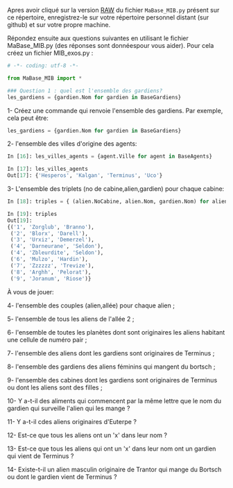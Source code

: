 Apres avoir cliqué sur la version [RAW](https://raw.githubusercontent.com/Informathix/Complements_Info_L1_UCO_Angers/master/TP_ALIENS_UCO/MaBase_MIB.py) du fichier `MaBase_MIB.py` présent sur ce répertoire, enregistrez-le sur votre répertoire personnel distant (sur github) et sur votre propre machine. 

Répondez ensuite aux questions suivantes en utilisant le fichier MaBase_MIB.py (des réponses sont donnéespour vous aider).
Pour cela créez un fichier MIB_exos.py :

```python
# -*- coding: utf-8 -*-

from MaBase_MIB import *

### Question 1 : quel est l'ensemble des gardiens?
les_gardiens = {gardien.Nom for gardien in BaseGardiens}

```

1- Créez une commande qui renvoie l'ensemble des gardiens. Par exemple, cela peut être:

```python
les_gardiens = {gardien.Nom for gardien in BaseGardiens}
```
2- l'ensemble des villes d'origine des agents:

```python
In [16]: les_villes_agents = {agent.Ville for agent in BaseAgents}

In [17]: les_villes_agents
Out[17]: {'Hesperos', 'Kalgan', 'Terminus', 'Uco'}
```

3- L'ensemble des triplets (no de cabine,alien,gardien) pour chaque cabine:

```python
In [18]: triples = { (alien.NoCabine, alien.Nom, gardien.Nom) for alien in BaseAliens  for gardien in BaseGardiens if gardien.NoCabine == alien.NoCabine}

In [19]: triples
Out[19]: 
{('1', 'Zorglub', 'Branno'),
 ('2', 'Blorx', 'Darell'),
 ('3', 'Urxiz', 'Demerzel'),
 ('4', 'Darneurane', 'Seldon'),
 ('4', 'Zbleurdite', 'Seldon'),
 ('6', 'Mulzo', 'Hardin'),
 ('7', 'Zzzzzz', 'Trevize'),
 ('8', 'Arghh', 'Pelorat'),
 ('9', 'Joranum', 'Riose')}
```
À vous de jouer:

4- l'ensemble des couples (alien,allée) pour chaque alien ;

5- l'ensemble de tous les aliens de l'allée 2 ;

6- l'ensemble de toutes les planètes dont sont originaires les aliens habitant une cellule de numéro pair ;

7- l'ensemble des aliens dont les gardiens sont originaires de Terminus ;

8- l'ensemble des gardiens des aliens féminins qui mangent du bortsch ;

9- l'ensemble des cabines dont les gardiens sont originaires de Terminus ou dont les aliens sont des filles ;

10- Y a-t-il des aliments qui commencent par la même lettre que le nom du gardien qui surveille l'alien qui les mange ?

11- Y a-t-il cdes aliens originaires d'Euterpe ?

12- Est-ce que tous les aliens ont un 'x' dans leur nom ?

13- Est-ce que tous les aliens qui ont un 'x' dans leur nom ont un gardien qui vient de Terminus ?

14- Existe-t-il un alien masculin originaire de Trantor qui mange du Bortsch ou dont le gardien vient de Terminus ?
